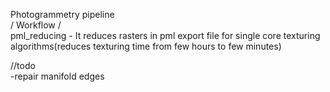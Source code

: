 Photogrammetry pipeline
<br>
/ Workflow / 
<br>
pml_reducing - It reduces rasters in pml export file for single core texturing algorithms(reduces texturing time from few hours to few minutes)

//todo
<br>
-repair manifold edges
